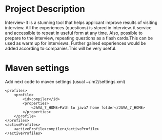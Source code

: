 Project Description
===================
Interview-It is a stunning tool that helps applicant improve results of visiting interview.
All the experiences (questions) is stored in interview. it service and accessible to repeat in useful form at any time.
Also, possible to prepare to the interview, repeating questions as a flash cards.This can be used as warm up for interviews.
Further gained experiences would be added according to companies.This will be very useful.

Maven settings
==============
Add next code to maven settings (usual ~/.m2/settings.xml)

    <profiles>
        <profile>
            <id>compiler</id>
            <properties>
                <JAVA_7_HOME>Path to java7 home folder</JAVA_7_HOME>
            </properties>
        </profile>
    </profiles>
    <activeProfiles>
        <activeProfile>compiler</activeProfile>
    </activeProfiles>
